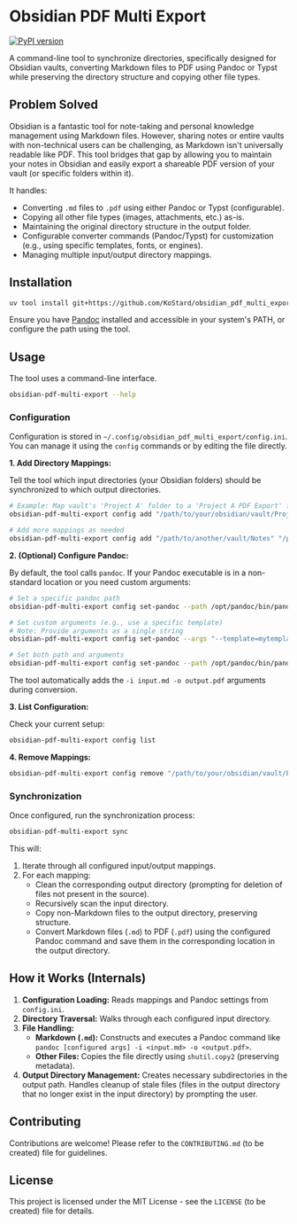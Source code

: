 # Obsidian PDF Multi Export

[![PyPI version](https://badge.fury.io/py/obsidian-pdf-multi-export.svg)](https://badge.fury.io/py/obsidian-pdf-multi-export)
<!-- Add other badges as needed: build status, coverage, license -->

A command-line tool to synchronize directories, specifically designed for Obsidian vaults, converting Markdown files to PDF using Pandoc or Typst while preserving the directory structure and copying other file types.

## Problem Solved

Obsidian is a fantastic tool for note-taking and personal knowledge management using Markdown files. However, sharing notes or entire vaults with non-technical users can be challenging, as Markdown isn't universally readable like PDF. This tool bridges that gap by allowing you to maintain your notes in Obsidian and easily export a shareable PDF version of your vault (or specific folders within it).

It handles:

- Converting `.md` files to `.pdf` using either Pandoc or Typst (configurable).
- Copying all other file types (images, attachments, etc.) as-is.
- Maintaining the original directory structure in the output folder.
- Configurable converter commands (Pandoc/Typst) for customization (e.g., using specific templates, fonts, or engines).
- Managing multiple input/output directory mappings.

## Installation

```bash
uv tool install git+https://github.com/KoStard/obsidian_pdf_multi_export
```

Ensure you have [Pandoc](https://pandoc.org/installing.html) installed and accessible in your system's PATH, or configure the path using the tool.

## Usage

The tool uses a command-line interface.

```bash
obsidian-pdf-multi-export --help
```

### Configuration

Configuration is stored in `~/.config/obsidian_pdf_multi_export/config.ini`. You can manage it using the `config` commands or by editing the file directly.

**1. Add Directory Mappings:**

Tell the tool which input directories (your Obsidian folders) should be synchronized to which output directories.

```bash
# Example: Map vault's 'Project A' folder to a 'Project A PDF Export' folder
obsidian-pdf-multi-export config add "/path/to/your/obsidian/vault/Project A" "/path/to/your/exports/Project A PDF Export"

# Add more mappings as needed
obsidian-pdf-multi-export config add "/path/to/another/vault/Notes" "/path/to/your/exports/Notes PDF"
```

**2. (Optional) Configure Pandoc:**

By default, the tool calls `pandoc`. If your Pandoc executable is in a non-standard location or you need custom arguments:

```bash
# Set a specific pandoc path
obsidian-pdf-multi-export config set-pandoc --path /opt/pandoc/bin/pandoc

# Set custom arguments (e.g., use a specific template)
# Note: Provide arguments as a single string
obsidian-pdf-multi-export config set-pandoc --args "--template=mytemplate.latex --pdf-engine=xelatex"

# Set both path and arguments
obsidian-pdf-multi-export config set-pandoc --path /opt/pandoc/bin/pandoc --args "--variable=fontsize:12pt"
```

The tool automatically adds the `-i input.md -o output.pdf` arguments during conversion.

**3. List Configuration:**

Check your current setup:

```bash
obsidian-pdf-multi-export config list
```

**4. Remove Mappings:**

```bash
obsidian-pdf-multi-export config remove "/path/to/your/obsidian/vault/Project A"
```

### Synchronization

Once configured, run the synchronization process:

```bash
obsidian-pdf-multi-export sync
```

This will:

1. Iterate through all configured input/output mappings.
2. For each mapping:
    - Clean the corresponding output directory (prompting for deletion of files not present in the source).
    - Recursively scan the input directory.
    - Copy non-Markdown files to the output directory, preserving structure.
    - Convert Markdown files (`.md`) to PDF (`.pdf`) using the configured Pandoc command and save them in the corresponding location in the output directory.

## How it Works (Internals)

1. **Configuration Loading:** Reads mappings and Pandoc settings from `config.ini`.
2. **Directory Traversal:** Walks through each configured input directory.
3. **File Handling:**
    - **Markdown (`.md`):** Constructs and executes a Pandoc command like `pandoc [configured args] -i <input.md> -o <output.pdf>`.
    - **Other Files:** Copies the file directly using `shutil.copy2` (preserving metadata).
4. **Output Directory Management:** Creates necessary subdirectories in the output path. Handles cleanup of stale files (files in the output directory that no longer exist in the input directory) by prompting the user.

## Contributing

Contributions are welcome! Please refer to the `CONTRIBUTING.md` (to be created) file for guidelines.

## License

This project is licensed under the MIT License - see the `LICENSE` (to be created) file for details.
